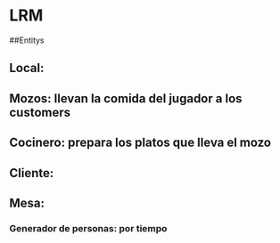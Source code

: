# LRM


##Entitys 
## Local:  
## Mozos: llevan la comida del jugador a los customers 
## Cocinero: prepara los platos que lleva el mozo 
## Cliente: 
## Mesa: 

### Generador de personas: por tiempo
